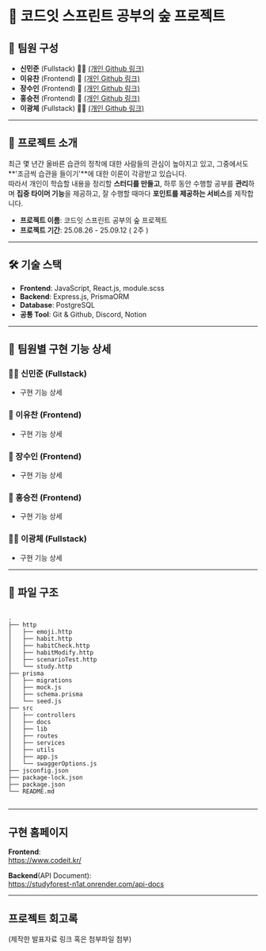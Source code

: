 # 🌳 코드잇 스프린트 공부의 숲 프로젝트

## 👥 팀원 구성

- **신민준** (Fullstack) 🧑‍💻 [(개인 Github 링크)]()
- **이유찬** (Frontend) 🎨 [(개인 Github 링크)]()
- **장수인** (Frontend) 🎨 [(개인 Github 링크)]()
- **홍승전** (Frontend) 🎨 [(개인 Github 링크)]()
- **이광체** (Fullstack) 🧑‍💻 [(개인 Github 링크)]()

---

## 📖 프로젝트 소개

최근 몇 년간 올바른 습관의 정착에 대한 사람들의 관심이 높아지고 있고, 그중에서도 **'조금씩 습관을 들이기'**에 대한 이론이 각광받고 있습니다.  
따라서 개인이 학습할 내용을 정리할 **스터디를 만들고**, 하루 동안 수행할 공부를 **관리**하며 **집중 타이머 기능**을 제공하고, 잘 수행할 때마다 **포인트를 제공하는 서비스**를 제작합니다.

- **프로젝트 이름**: 코드잇 스프린트 공부의 숲 프로젝트
- **프로젝트 기간**: 25.08.26 - 25.09.12 ( 2주 )

---

## 🛠 기술 스택

- **Frontend**: JavaScript, React.js, module.scss
- **Backend**: Express.js, PrismaORM
- **Database**: PostgreSQL
- **공통 Tool**: Git & Github, Discord, Notion

---

## 🔎 팀원별 구현 기능 상세

### 🧑‍💻 신민준 (Fullstack)

- 구현 기능 상세

### 🎨 이유찬 (Frontend)

- 구현 기능 상세

### 🎨 장수인 (Frontend)

- 구현 기능 상세

### 🎨 홍승전 (Frontend)

- 구현 기능 상세

### 🧑‍💻 이광체 (Fullstack)

- 구현 기능 상세

---

## 📂 파일 구조

```

.
├── http
│   ├── emoji.http
│   ├── habit.http
│   ├── habitCheck.http
│   ├── habitModify.http
│   ├── scenarioTest.http
│   └── study.http
├── prisma
│   ├── migrations
│   ├── mock.js
│   ├── schema.prisma
│   └── seed.js
├── src
│   ├── controllers
│   ├── docs
│   ├── lib
│   ├── routes
│   ├── services
│   ├── utils
│   ├── app.js
│   └── swaggerOptions.js
├── jsconfig.json
├── package-lock.json
├── package.json
└── README.md


```

---

## 구현 홈페이지

**Frontend**:  
https://www.codeit.kr/

**Backend**(API Document):  
https://studyforest-n1at.onrender.com/api-docs

---

## 프로젝트 회고록

(제작한 발표자료 링크 혹은 첨부파일 첨부)
